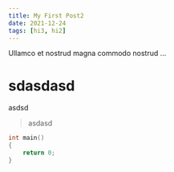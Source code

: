 ```yaml
---
title: My First Post2
date: 2021-12-24
tags: [hi3, hi2]
---
```


Ullamco et nostrud magna commodo nostrud ...

# sdasdasd

asdsd

> asdasd


```c
int main()
{
    return 0;
}
```